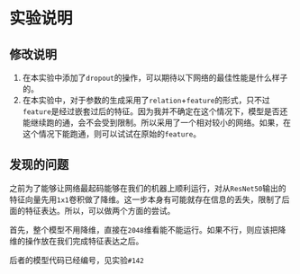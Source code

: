 # 实验说明

## 修改说明

1. 在本实验中添加了`dropout`的操作，可以期待以下网络的最佳性能是什么样子的。
2. 在本实验中，对于参数的生成采用了`relation`+`feature`的形式，只不过`feature`是经过嵌套过后的特征。因为我并不确定在这个情况下，模型是否还能继续跑的通，会不会受到限制。所以采用了一个相对较小的网络。如果，在这个情况下能跑通，则可以试试在原始的`feature`。

## 发现的问题

之前为了能够让网络最起码能够在我们的机器上顺利运行，对从`ResNet50`输出的特征向量先用`1x1`卷积做了降维。这一步本身有可能就存在信息的丢失，限制了后面的特征表达。所以，可以做两个方面的尝试。
  
  首先，整个模型不用降维，直接在`2048`维看能不能运行。如果不行，则应该把降维的操作放在我们完成特征表达之后。
  
  后者的模型代码已经编号，见实验`#142`